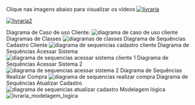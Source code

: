 Clique nas imagens abaixo para visualizar os vídeos
[![livraria](https://user-images.githubusercontent.com/24660048/28236494-007a5102-68fe-11e7-8e58-c9f5374f05f6.png)](https://drive.google.com/file/d/0Bypxwde3_a_iMkZrb2RiQ2ZLSTg/view?usp=sharing)

[![livraria2](https://user-images.githubusercontent.com/24660048/28236550-f6cf881a-68fe-11e7-8bd3-b7c6869e460c.png)](https://drive.google.com/file/d/0Bypxwde3_a_iejhrS0lkbXRpVms/view?usp=sharing)

Diagrama de Caso de uso Cliente:
![diagrama de caso de uso cliente](https://user-images.githubusercontent.com/24660048/28247992-1a039fd8-6a12-11e7-867a-906650d06f27.png)
Diagramas de Classes
![diagramas de classes](https://user-images.githubusercontent.com/24660048/28247997-343dcb9e-6a12-11e7-8587-cdc03a9e6d9d.png)
Diagrama de Sequências Cadastro Cliente
![diagrama de sequencias cadastro cliente](https://user-images.githubusercontent.com/24660048/28248007-68843a6e-6a12-11e7-8020-61289e85e2ea.png)
Diagrama de Sequências Acessar Sistema
![diagrama de sequencias acessar sistema cliente 1](https://user-images.githubusercontent.com/24660048/28248021-ad9eb228-6a12-11e7-8b8c-e8df587d393d.png)
Diagrama de Sequências Acessar Sistema 2
![diagrama de sequencias acessar sistema 2](https://user-images.githubusercontent.com/24660048/28248024-be989c88-6a12-11e7-8dd5-3e417379a1b7.png)
Diagrama de Sequências Realizar Compra
![diagrama de sequencias realizar compra](https://user-images.githubusercontent.com/24660048/28248036-d7da5920-6a12-11e7-8965-c4ccb22e3279.png)
Diagrama de Sequências Atualizar Cadastro
![diagrama de sequencias atualizar cadastro](https://user-images.githubusercontent.com/24660048/28248041-f0d7d42a-6a12-11e7-9772-409f2d36c009.png)
Modelagem lógica
![livraria_modelagem_logica](https://user-images.githubusercontent.com/24660048/28248402-8d08a2f0-6a1a-11e7-80dc-1fa0518606ca.png)






